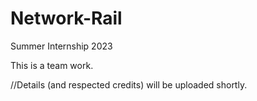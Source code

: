 # Network-Rail
Summer Internship 2023

This is a team work. 

//Details (and respected credits) will be uploaded shortly. 
